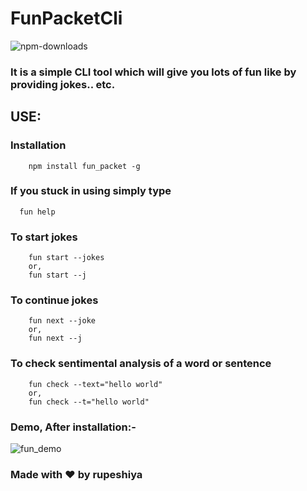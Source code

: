 

# FunPacketCli

  <img src="https://img.shields.io/badge/dynamic/json.svg?label=Downloads&url=https%3A%2F%2Fapi.npmjs.org%2Fdownloads%2Fpoint%2Flast-month%2Ffun_packet&query=downloads&colorB=%2307ef22&prefix=Last-month%3A-" alt="npm-downloads">
  </img>


### It is a simple CLI tool which will give you lots of fun like by providing jokes.. etc.

## USE:

### Installation

```
    npm install fun_packet -g

```

### If you stuck in using simply type

```
  fun help
```
### To start jokes
```
    fun start --jokes
    or,
    fun start --j
```

### To continue jokes

```
    fun next --joke
    or,
    fun next --j

```


### To check sentimental analysis of a word or sentence

```
    fun check --text="hello world"
    or,
    fun check --t="hello world"

```
### Demo, After installation:-
![fun_demo](https://user-images.githubusercontent.com/27918662/46448376-cdf91b80-c786-11e8-86e1-28370b7348bf.gif)

### Made with :heart: by rupeshiya

